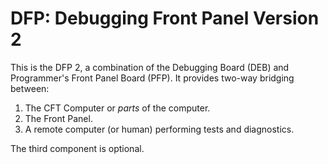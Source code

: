 # DFP: Debugging Front Panel Version 2

This is the DFP 2, a combination of the Debugging Board (DEB) and
Programmer's Front Panel Board (PFP). It provides two-way bridging
between:

1. The CFT Computer or *parts* of the computer.
2. The Front Panel.
3. A remote computer (or human) performing tests and diagnostics.

The third component is optional.

